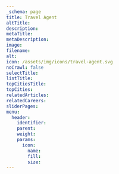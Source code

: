 ```yaml
---
_schema: page
title: Travel Agent
altTitle:
description:
metaTitle:
metaDescription:
image:
filename:
alt:
icon: /assets/img/icons/travel-agent.svg
noCrawl: false
selectTitle:
listTitle:
topCitiesTitle:
topCities:
relatedArticles:
relatedCareers:
sliderPages:
menu:
  header:
    identifier:
    parent:
    weight:
    params:
      icon:
        name:
        fill:
        size:
---
```


